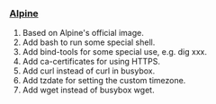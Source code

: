### [Alpine](https://github.com/zhuwenbing/dockerfiles/blob/master/alpine/Dockerfile)
1. Based on Alpine's official image.
2. Add bash to run some special shell.
3. Add bind-tools for some special use, e.g. dig xxx.
4. Add ca-certificates for using HTTPS.
5. Add curl instead of curl in busybox.
6. Add tzdate for setting the custom timezone.
7. Add wget instead of busybox wget.
